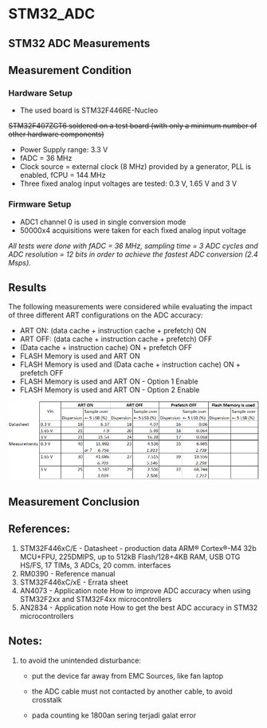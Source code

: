 # STM32_ADC

## STM32 ADC Measurements

## Measurement Condition
### Hardware Setup
- The used board is STM32F446RE-Nucleo 

~~STM32F407ZGT6 soldered on a test board (with only a minimum number of other
hardware components)~~
- Power Supply range: 3.3 V
- fADC = 36 MHz
- Clock source =  external clock (8 MHz) provided by a generator, PLL is enabled, fCPU = 144 MHz
- Three fixed analog input voltages are tested: 0.3 V, 1.65 V and 3 V
### Firmware Setup
- ADC1 channel 0 is used  in single conversion mode
- 50000x4 acquisitions were taken for each fixed analog input voltage

*All tests were done with fADC = 36 MHz, sampling time = 3 ADC cycles and ADC resolution = 12 bits in order to achieve the fastest ADC conversion (2.4 Msps).*
## Results
The following measurements were considered while evaluating the impact of three different
ART configurations on the ADC accuracy:
- ART ON: (data cache + instruction cache + prefetch) ON
- ART OFF: (data cache + instruction cache + prefetch) OFF
- (Data cache + instruction cache) ON + prefetch OFF
- FLASH Memory is used and ART ON
- FLASH Memory is used and (Data cache + instruction cache) ON + prefetch OFF
- FLASH Memory is used and ART ON - Option 1 Enable
- FLASH Memory is used and ART ON - Option 2 Enable

![alt text](https://github.com/FebbyMadrin/STM32_ADC/blob/master/results/result.PNG "result")


## Measurement Conclusion




## References:
1. STM32F446xC/E - Datasheet - production data
    ARM® Cortex®-M4 32b MCU+FPU, 225DMIPS, up to 512kB Flash/128+4KB RAM,
    USB OTG HS/FS, 17 TIMs, 3 ADCs, 20 comm. interfaces
2. RM0390 - Reference manual
3. STM32F446xC/xE - Errata sheet
4. AN4073 - Application note
    How to improve ADC accuracy when using STM32F2xx and
    STM32F4xx microcontrollers
5. AN2834 - Application note
    How to get the best ADC accuracy
    in STM32 microcontrollers

## Notes:
1. to avoid the unintended disturbance:
    - put the device far away from EMC Sources, like fan laptop
    - the ADC cable must not contacted by another cable, to avoid crosstalk

    - pada counting ke 1800an sering terjadi galat error